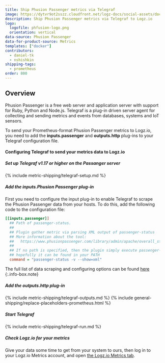 ```yaml
---
title: Ship Phusion Passenger metrics via Telegraf
image: https://dytvr9ot2sszz.cloudfront.net/logz-docs/social-assets/docs-social.jpg
description: Ship Phusion Passenger metrics via Telegraf to Logz.io
logo:
  logofile: phfusion-logo.png
  orientation: vertical
data-source: Phusion Passenger 
data-for-product-source: Metrics
templates: ["docker"]
contributors:
  - daniel-tk
  - nshishkin
shipping-tags:  
  - prometheus
order: 800
---
```



## Overview

Phusion Passenger is a free web server and application server with support for Ruby, Python and Node.js. Telegraf is a plug-in driven server agent for collecting and sending metrics and events from databases, systems and IoT sensors.

To send your Prometheus-format Phusion Passenger metrics to Logz.io, you need to add the **inputs.passenger** and **outputs.http** plug-ins to your Telegraf configuration file.

#### Configuring Telegraf to send your metrics data to Logz.io

<div class="tasklist">

##### Set up Telegraf v1.17 or higher on the Passanger server

{% include metric-shipping/telegraf-setup.md %}

##### Add the inputs.Phusion Passenger plug-in

First you need to configure the input plug-in to enable Telegraf to scrape the Phusion Passenger data from your hosts. To do this, add the following code to the configuration file:

``` ini
[[inputs.passenger]]
  ## Path of passenger-status.
  ##
  ## Plugin gather metric via parsing XML output of passenger-status
  ## More information about the tool:
  ##   https://www.phusionpassenger.com/library/admin/apache/overall_status_report.html
  ##
  ## If no path is specified, then the plugin simply execute passenger-status
  ## hopefully it can be found in your PATH
  command = "passenger-status -v --show=xml"
```

<!-- info-box-start:info -->
The full list of data scraping and configuring options can be found [here](https://github.com/influxdata/telegraf/blob/release-1.18/plugins/inputs/passenger/README.md)
{:.info-box.note}
<!-- info-box-end -->

##### Add the outputs.http plug-in
  
{% include metric-shipping/telegraf-outputs.md %}
{% include general-shipping/replace-placeholders-prometheus.html %}
  
##### Start Telegraf

{% include metric-shipping/telegraf-run.md %}

##### Check Logz.io for your metrics

Give your data some time to get from your system to ours, then log in to your Logz.io Metrics account, and open [the Logz.io Metrics tab](https://app.logz.io/#/dashboard/metrics/).


</div>
